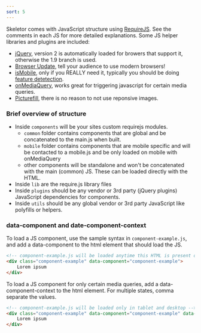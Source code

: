 ```yaml
---
sort: 5
---
```


Skeletor comes with JavaScript structure using [RequireJS](http://requirejs.org). See the comments in each JS for more detailed explanations. Some JS helper libraries and plugins are included:

* [jQuery](https://jquery.com), version 2 is automatically loaded for browers that support it, otherwise the 1.9 branch is used.
* [Browser Update](http://browser-update.org), tell your audience to use modern browsers!
* [isMobile](https://github.com/kaimallea/isMobile), only if you REALLY need it, typically you should be doing [feature detetection](https://learn.jquery.com/code-organization/feature-browser-detection).
* [onMediaQuery](https://github.com/JoshBarr/on-media-query), works great for triggering javascript for certain media queries.
* [Picturefill](https://github.com/scottjehl/picturefill), there is no reason to not use reponsive images.

### Brief overview of structure

* Inside `components` will be your sites custom requirejs modules.
	* `common` folder contains components that are global and be concatenated to the main.js when built.
	* `mobile` folder contains components that are mobile specific and will be contacted to a mobile.js and be only loaded on mobile with onMediaQuery
	* other components will be standalone and won't be concatenated with the main (common) JS. These can be loaded directly with the HTML.
* Inside `lib` are the require.js library files
* Inside `plugins` should be any vendor or 3rd party (jQuery plugins) JavaScript dependencies for components.
* Inside `utils` should be any global vendor or 3rd party JavaScript like polyfills or helpers.


### data-component and date-component-context
To load a JS component, use the sample syntax in ```component-example.js```, and add a data-component to the html element that should load the JS.

```HTML
<!-- component-example.js will be loaded anytime this HTML is present on the page -->
<div class="component-example" data-component="component-example">
	Lorem ipsum
</div>
```

To load a JS component for only certain media queries, add a data-component-context to the html element. For multiple states, comma separate the values.

```HTML
<!-- component-example.js will be loaded only in tablet and desktop -->
<div class="component-example" data-component="component-example" data-component-context="tablet,desktop">
	Lorem ipsum
</div>
```